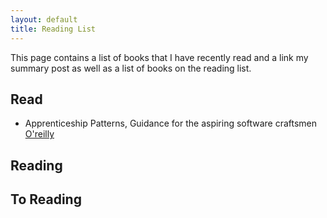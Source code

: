 ```yaml
---
layout: default
title: Reading List
---
```


This page contains a list of books that I have recently read and a link my summary post as well as a list of books on the reading list.

## Read
* Apprenticeship Patterns, Guidance for the aspiring software craftsmen [O'reilly](http://shop.oreilly.com/product/9780596518387.do)

## Reading


## To Reading
